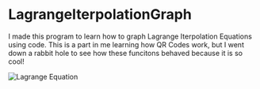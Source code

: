 # LagrangeIterpolationGraph
I made this program to learn how to graph Lagrange Iterpolation Equations using code. This is a part in me learning how QR Codes work, but I went down a rabbit hole to see how these funcitons behaved because it is so cool!

![Lagrange Equation](https://github.com/TeaLeaf115/TeaLeaf115/blob/ab225b39f6da376bb59b2803289d1c33fec0c59d/assets/Figure_1.png)
